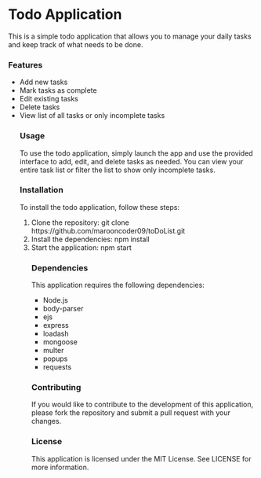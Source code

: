 <h1> Todo Application </h1>
    This is a simple todo application that allows you to manage your daily tasks and keep track of what needs to be done.
    <h3> Features </h3>
    <ul>
        <li>Add new tasks</li>
        <li>Mark tasks as complete</li>
        <li>Edit existing tasks</li>
        <li>Delete tasks</li>
        <li>View list of all tasks or only incomplete tasks</li>
        <h3>Usage</h3>
        <p>To use the todo application, simply launch the app and use the provided interface to add, edit, and delete tasks as needed. You can view your entire task list or filter the list to show only incomplete tasks.</p>
        <h3>Installation</h3>
        <p>To install the todo application, follow these steps:</p>
        <ol>
            <li>Clone the repository: git clone https://github.com/marooncoder09/toDoList.git</li>
            <li>Install the dependencies: npm install
            </li>
            <li>Start the application: npm start
            </li>
            <h3>Dependencies</h3>
            <p>This application requires the following dependencies:</p>
            <ul>
                <li>Node.js</li>
                <li>body-parser</li>
                <li>ejs</li>
                <li>express</li>
                <li>loadash</li>
                <li>mongoose</li>
                <li>multer</li>
                <li>popups</li>
                <li>requests</li>
            </ul>
            <h3>Contributing</h3>
            <p>If you would like to contribute to the development of this application, please fork the repository and submit a pull request with your changes.</p>
            <h3>License</h3>
            <p>This application is licensed under the MIT License. See LICENSE for more information.</p>
        </ol>
    </ul>
